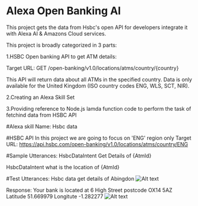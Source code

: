 # Alexa Open Banking AI
This project gets the data from Hsbc's open API for developers integrate it with Alexa AI & Amazons Cloud services. 

This project is broadly categorized in 3 parts:

1.HSBC Open banking API to get ATM details:

Target URL: GET /open-banking/v1.0/locations/atms/country/{country}

This API will return data about all ATMs in the specified country. Data is only available for the United Kingdom (ISO country codes ENG, WLS, SCT, NIR).

2.Creating an Alexa Skill Set

3.Providing reference to Node.js lamda function code to perform the task of fetchind data from HSBC API

#Alexa skill Name:
Hsbc data

#HSBC API 
In this project we are going to focus on 'ENG' region only
Target URL: https://api.hsbc.com/open-banking/v1.0/locations/atms/country/ENG

#Sample Utterances:
HsbcDataIntent Get Details of {AtmId}

HsbcDataIntent what is the location of {AtmId}

#Test
Utterances:
Hsbc data get details of Abingdon
![Alt text](relative/path/to/AlexaRequest.PNG?raw=true "Title")

Response:
Your bank is located at 6 High Street postcode OX14 5AZ Latitude 51.669979 Longitute -1.282277
![Alt text](relative/path/to/AlexaResponse.PNG?raw=true "Title")
